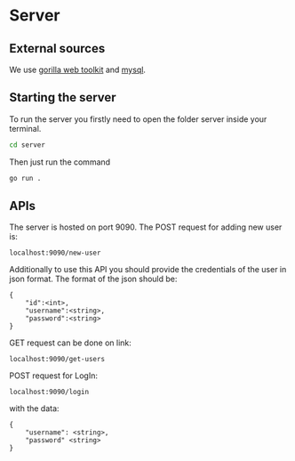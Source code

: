 # Server

## External sources
We use [gorilla web toolkit](https://www.gorillatoolkit.org/) and [mysql](https://www.mysql.com/).

## Starting the server

To run the server you firstly need to open the folder server inside your terminal.

```bash
cd server
```

Then just run the command 

```bash
go run .
```

## APIs

The server is hosted on port 9090. The POST request for adding new user is: 
```
localhost:9090/new-user
```
Additionally to use this API you should provide the credentials of the user in json format. The format of the json should be:
```
{
    "id":<int>,
    "username":<string>,
    "password":<string>
}
```

GET request can be done on link:
```
localhost:9090/get-users
```

POST request for LogIn:
```
localhost:9090/login
```
with the data:
```
{
    "username": <string>,
    "password" <string>
}
```